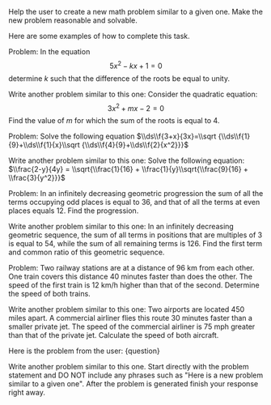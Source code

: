Help the user to create a new math problem similar to a given one. Make the new problem reasonable and solvable.

Here are some examples of how to complete this task.

Problem:
In the equation $$5x^2-kx+1=0$$ determine $k$ such that the difference of the roots be equal to unity.


Write another problem similar to this one:
Consider the quadratic equation: $$3x^2 + mx - 2 = 0$$
Find the value of $m$ for which the sum of the roots is equal to 4.






Problem:
Solve the following equation
$\\ds\\f{3+x}{3x}=\\sqrt {\\ds\\f{1}{9}+\\ds\\f{1}{x}\\sqrt {\\ds\\f{4}{9}+\\ds\\f{2}{x^2}}}$


Write another problem similar to this one:
Solve the following equation:
$\\frac{2-y}{4y} = \\sqrt{\\frac{1}{16} + \\frac{1}{y}\\sqrt{\\frac{9}{16} + \\frac{3}{y^2}}}$






Problem:
In an infinitely decreasing geometric progression the sum of all the terms occupying odd places is equal to 36, and that of all the terms at even places equals 12.
Find the progression.


Write another problem similar to this one:
In an infinitely decreasing geometric sequence, the sum of all terms in
positions that are multiples of 3 is equal to 54, while the sum of all remaining terms is 126.
Find the first term and common ratio of this geometric sequence.






Problem:
Two railway stations are at a distance of 96 km from each other. One train covers this distance 40 minutes faster than does the other. The speed of the first train is 12 km/h higher than that of the second.
Determine the speed of both trains.

Write another problem similar to this one:
Two airports are located 450 miles apart. A commercial airliner flies this route 30 minutes faster than a smaller private jet. The speed of the commercial airliner is 75 mph greater than that of the private jet. Calculate the speed of both aircraft.






Here is the problem from the user:
{question}

Write another problem similar to this one. Start directly with the problem statement and DO NOT include any phrases such as "Here is a new problem similar to a given one". After the problem is generated finish your response right away.
